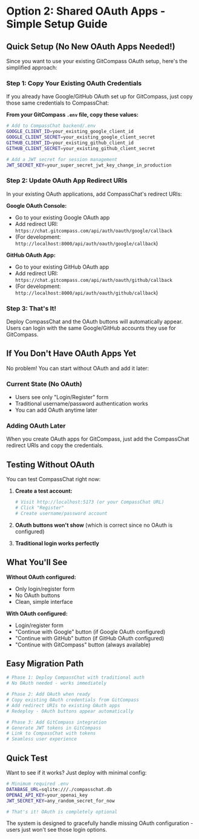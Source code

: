 # Option 2: Shared OAuth Apps - Simple Setup Guide

## Quick Setup (No New OAuth Apps Needed!)

Since you want to use your existing GitCompass OAuth setup, here's the simplified approach:

### Step 1: Copy Your Existing OAuth Credentials

If you already have Google/GitHub OAuth set up for GitCompass, just copy those same credentials to CompassChat:

**From your GitCompass `.env` file, copy these values:**

```bash
# Add to CompassChat backend/.env
GOOGLE_CLIENT_ID=your_existing_google_client_id
GOOGLE_CLIENT_SECRET=your_existing_google_client_secret
GITHUB_CLIENT_ID=your_existing_github_client_id  
GITHUB_CLIENT_SECRET=your_existing_github_client_secret

# Add a JWT secret for session management
JWT_SECRET_KEY=your_super_secret_jwt_key_change_in_production
```

### Step 2: Update OAuth App Redirect URIs

In your existing OAuth applications, add CompassChat's redirect URIs:

**Google OAuth Console:**
- Go to your existing Google OAuth app
- Add redirect URI: `https://chat.gitcompass.com/api/auth/oauth/google/callback`
- (For development: `http://localhost:8000/api/auth/oauth/google/callback`)

**GitHub OAuth App:**
- Go to your existing GitHub OAuth app  
- Add redirect URI: `https://chat.gitcompass.com/api/auth/oauth/github/callback`
- (For development: `http://localhost:8000/api/auth/oauth/github/callback`)

### Step 3: That's It!

Deploy CompassChat and the OAuth buttons will automatically appear. Users can login with the same Google/GitHub accounts they use for GitCompass.

## If You Don't Have OAuth Apps Yet

No problem! You can start without OAuth and add it later:

### Current State (No OAuth)
- Users see only "Login/Register" form
- Traditional username/password authentication works
- You can add OAuth anytime later

### Adding OAuth Later
When you create OAuth apps for GitCompass, just add the CompassChat redirect URIs and copy the credentials.

## Testing Without OAuth

You can test CompassChat right now:

1. **Create a test account:**
   ```bash
   # Visit http://localhost:5173 (or your CompassChat URL)
   # Click "Register" 
   # Create username/password account
   ```

2. **OAuth buttons won't show** (which is correct since no OAuth is configured)

3. **Traditional login works perfectly**

## What You'll See

**Without OAuth configured:**
- Only login/register form
- No OAuth buttons
- Clean, simple interface

**With OAuth configured:**
- Login/register form
- "Continue with Google" button (if Google OAuth configured)
- "Continue with GitHub" button (if GitHub OAuth configured)  
- "Continue with GitCompass" button (always available)

## Easy Migration Path

```bash
# Phase 1: Deploy CompassChat with traditional auth
# No OAuth needed - works immediately

# Phase 2: Add OAuth when ready
# Copy existing OAuth credentials from GitCompass
# Add redirect URIs to existing OAuth apps
# Redeploy - OAuth buttons appear automatically

# Phase 3: Add GitCompass integration
# Generate JWT tokens in GitCompass
# Link to CompassChat with tokens
# Seamless user experience
```

## Quick Test

Want to see if it works? Just deploy with minimal config:

```bash
# Minimum required .env
DATABASE_URL=sqlite:///./compasschat.db
OPENAI_API_KEY=your_openai_key
JWT_SECRET_KEY=any_random_secret_for_now

# That's it! OAuth is completely optional
```

The system is designed to gracefully handle missing OAuth configuration - users just won't see those login options.

